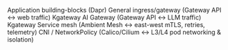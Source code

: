 Application building-blocks (Dapr)
General ingress/gateway (Gateway API ↔ web traffic) Kgateway
AI Gateway (Gateway API ↔ LLM traffic) Kgateway
Service mesh (Ambient Mesh ↔ east-west mTLS, retries, telemetry)
CNI / NetworkPolicy (Calico/Cilium ↔ L3/L4 pod networking & isolation)
